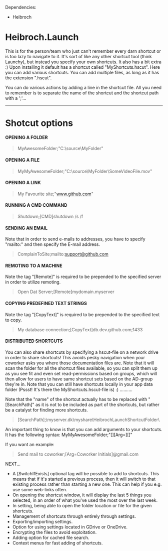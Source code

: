 Dependencies:
- Heibroch


# Heibroch.Launch
This is for the person/team who just can't remember every darn shortcut or is too lazy to navigate to it.
It's sort of like any other shortcut tool (think Launchy), but instead you specify your own shortcuts. It also has a bit extra :)
Upon installing it default has a shortcut called "MyShortcuts.hscut". Here you can add various shortcuts. You can add multiple
files, as long as it has the extension ".hscut".

You can do various actions by adding a line in the shortcut file. All you need to remember is to separate the name of the shortcut
and the shortcut path with a ';'...

------------------------------------------------------------------------------

# Shotcut options

#### OPENING A FOLDER
> MyAwesomeFolder;"C:\source\MyFolder\"

#### OPENING A FILE
> MyMyAwesomeFolder;"C:\source\MyFolder\SomeVideoFile.mov"

#### OPENING A LINK 
> My Favourite site;"www.github.com"

#### RUNNING A CMD COMMAND  
> Shutdown;[CMD]shutdown /s /f

#### SENDING AN EMAIL
Note that in order to send e-mails to addresses, you have to specify "mailto:" and then specify the E-mail address.
> ComplainToSite;mailto:support@github.com

#### REMOTING TO A MACHINE
Note the tag "[Remote]" is required to be prepended to the specified server in order to utilize remoting.
> Open Dat Server;[Remote]mydomain.myserver

#### COPYING PREDEFINED TEXT STRINGS
Note the tag "[CopyText]" is required to be prepended to the specified text to copy.
> My database connection;[CopyText]db.dev.github.com;1433

#### DISTRIBUTED SHORTCUTS
You can also share shortcuts by specifying a hscut-file on a network drive in order to share shortcuts! This
avoids pesky navigation when your coworker asks you where those documentation files are. Note that it will scan the folder for 
all the shortcut files available, so you can split them up as you see fit and even set read-permissions based on groups, which
will then allow for users to have same shortcut sets based on the AD-group they're in. Note that you can still have shortcuts locally
in your app data folder (Pssst! It's there the MyShortcuts.hscut-file is) :) ..........

Note that the "name" of the shortcut actually has to be replaced with "[SearchPath]" as it is not to be included as part of the shortcuts, but rather be a catalyst for finding more shortcuts.

> [SearchPath];\\myserver.dk\myshare\HeibrochLaunchShortcutFolder\

An important thing to know is that you can add arguments to your shortcuts. It has the following syntax:
MyMyAwesomeFolder;"[<shortcut>][Arg=<argumentName>][</shortcut>]"
  
If you want an example:

> Send mail to coworker;[Arg=Coworker Initials]@gmail.com


NEXT...
- A [SwitchIfExists] optional tag will be possible to add to shortcuts. This means that if it's started a previous process, then it will switch to that existing process rather than starting a new one. This can help if you e.g. use some web-links often.
- On opening the shortcut window, it will display the last 5 things you selected, in an order of what you've used the most over the last week.
- In setting, being able to open the folder location or file for the given shortcuts.
- Management of shortcuts through entirely through settings.
- Exporting/importing settings.
- Option for using settings located in GDrive or OneDrive.
- Encrypting the files to avoid exploitation.
- Adding option for cached file search.
- Context menus for fast adding of shortcuts.

